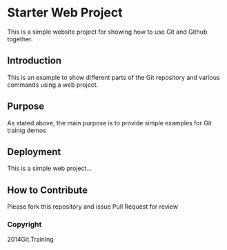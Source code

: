 # Starter Web Project

This is a simple website project for showing how to use Git and Github together.

## Introduction

This is an example to show different parts of the Git repository and various commands using a web project.

## Purpose

As stated above, the main purpose is to provide simple examples for Git trainig demos

## Deployment

This is a simple web project...

## How to Contribute

Please fork this repository and issue Pull Request for review

### Copyright

2014Git.Training